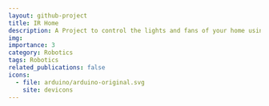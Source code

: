 ```yaml
---
layout: github-project
title: IR Home
description: A Project to control the lights and fans of your home using an IR remote
img:
importance: 3
category: Robotics
tags: Robotics
related_publications: false
icons:
  - file: arduino/arduino-original.svg
    site: devicons
---
```

